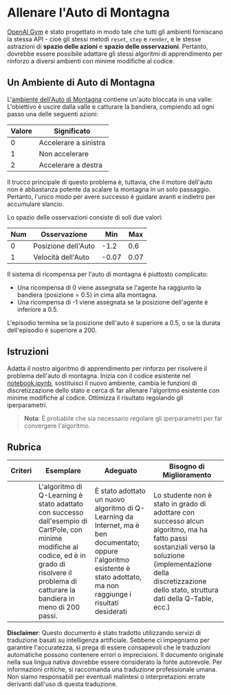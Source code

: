 # Allenare l'Auto di Montagna

[OpenAI Gym](http://gym.openai.com) è stato progettato in modo tale che tutti gli ambienti forniscano la stessa API - cioè gli stessi metodi `reset`, `step` e `render`, e le stesse astrazioni di **spazio delle azioni** e **spazio delle osservazioni**. Pertanto, dovrebbe essere possibile adattare gli stessi algoritmi di apprendimento per rinforzo a diversi ambienti con minime modifiche al codice.

## Un Ambiente di Auto di Montagna

L'[ambiente dell'Auto di Montagna](https://gym.openai.com/envs/MountainCar-v0/) contiene un'auto bloccata in una valle:
L'obiettivo è uscire dalla valle e catturare la bandiera, compiendo ad ogni passo una delle seguenti azioni:

| Valore | Significato |
|---|---|
| 0 | Accelerare a sinistra |
| 1 | Non accelerare |
| 2 | Accelerare a destra |

Il trucco principale di questo problema è, tuttavia, che il motore dell'auto non è abbastanza potente da scalare la montagna in un solo passaggio. Pertanto, l'unico modo per avere successo è guidare avanti e indietro per accumulare slancio.

Lo spazio delle osservazioni consiste di soli due valori:

| Num | Osservazione  | Min | Max |
|-----|--------------|-----|-----|
|  0  | Posizione dell'Auto | -1.2| 0.6 |
|  1  | Velocità dell'Auto | -0.07 | 0.07 |

Il sistema di ricompensa per l'auto di montagna è piuttosto complicato:

 * Una ricompensa di 0 viene assegnata se l'agente ha raggiunto la bandiera (posizione = 0.5) in cima alla montagna.
 * Una ricompensa di -1 viene assegnata se la posizione dell'agente è inferiore a 0.5.

L'episodio termina se la posizione dell'auto è superiore a 0.5, o se la durata dell'episodio è superiore a 200.
## Istruzioni

Adatta il nostro algoritmo di apprendimento per rinforzo per risolvere il problema dell'auto di montagna. Inizia con il codice esistente nel [notebook.ipynb](../../../../8-Reinforcement/2-Gym/notebook.ipynb), sostituisci il nuovo ambiente, cambia le funzioni di discretizzazione dello stato e cerca di far allenare l'algoritmo esistente con minime modifiche al codice. Ottimizza il risultato regolando gli iperparametri.

> **Nota**: È probabile che sia necessario regolare gli iperparametri per far convergere l'algoritmo. 
## Rubrica

| Criteri | Esemplare | Adeguato | Bisogno di Miglioramento |
| -------- | --------- | -------- | ----------------- |
|          | L'algoritmo di Q-Learning è stato adattato con successo dall'esempio di CartPole, con minime modifiche al codice, ed è in grado di risolvere il problema di catturare la bandiera in meno di 200 passi. | È stato adottato un nuovo algoritmo di Q-Learning da Internet, ma è ben documentato; oppure l'algoritmo esistente è stato adottato, ma non raggiunge i risultati desiderati | Lo studente non è stato in grado di adottare con successo alcun algoritmo, ma ha fatto passi sostanziali verso la soluzione (implementazione della discretizzazione dello stato, struttura dati della Q-Table, ecc.) |

**Disclaimer**:
Questo documento è stato tradotto utilizzando servizi di traduzione basati su intelligenza artificiale. Sebbene ci impegniamo per garantire l'accuratezza, si prega di essere consapevoli che le traduzioni automatiche possono contenere errori o imprecisioni. Il documento originale nella sua lingua nativa dovrebbe essere considerato la fonte autorevole. Per informazioni critiche, si raccomanda una traduzione professionale umana. Non siamo responsabili per eventuali malintesi o interpretazioni errate derivanti dall'uso di questa traduzione.